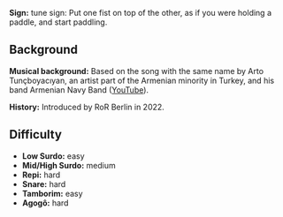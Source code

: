 **Sign:** tune sign: Put one fist on top of the other, as if you were holding a paddle, and start paddling.

## Background

**Musical background:** Based on the song with the same name by Arto Tunçboyacıyan, an artist part of the Armenian minority in Turkey, and his band Armenian Navy Band ([YouTube](https://www.youtube.com/watch?v=OCgrJFbIAcw)).

**History:** Introduced by RoR Berlin in 2022.

## Difficulty

* **Low Surdo:** easy
* **Mid/High Surdo:** medium
* **Repi:** hard
* **Snare:** hard
* **Tamborim:** easy
* **Agogô:** hard
